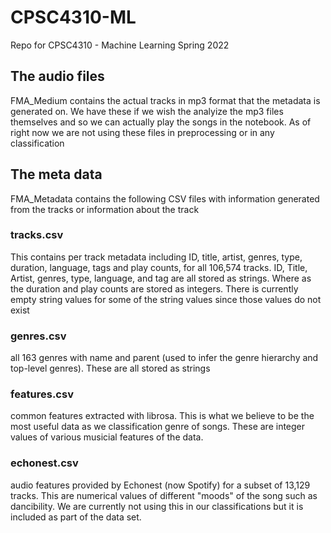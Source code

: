# CPSC4310-ML
Repo for CPSC4310 - Machine Learning Spring 2022
## The audio files
FMA_Medium contains the actual tracks in mp3 format that the metadata is generated on. We have these if we wish the analyize the mp3 files themselves and so we can actually play the songs in the notebook. As of right now we are not using 
these files in preprocessing or in any classification
## The meta data
FMA_Metadata contains the following CSV files with information generated from the tracks or information about the track
### tracks.csv
This contains per track metadata including ID, title, artist, genres, type, duration, language, tags and play counts, for all 106,574 tracks.
    ID, Title, Artist, genres, type, language, and tag are all stored as strings. Where as the duration and play counts are stored as integers. There is currently empty string values for some of the string values since those values do not exist
### genres.csv
 all 163 genres with name and parent (used to infer the genre hierarchy and top-level genres). These are all stored as strings
### features.csv
common features extracted with librosa. This is what we believe to be the most useful data as we classification genre of songs. These are integer values of various musicial features of the data.
### echonest.csv
audio features provided by Echonest (now Spotify) for a subset of 13,129 tracks. This are numerical values of different "moods" of the song such as dancibility. We are currently not using this in our classifications but
it is included as part of the data set.
